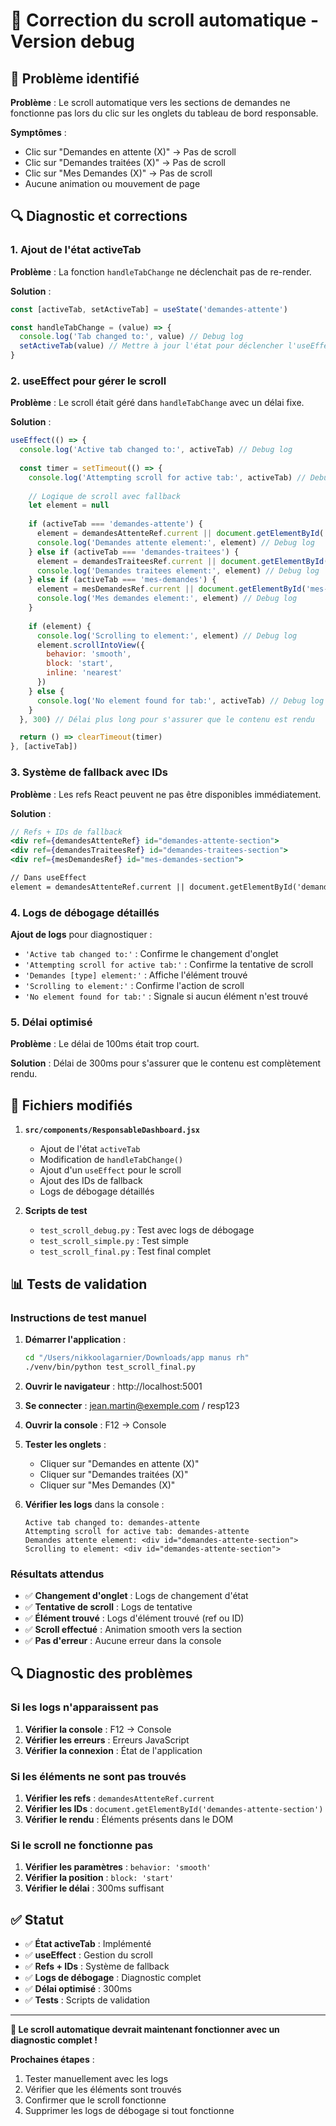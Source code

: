 # 🔧 Correction du scroll automatique - Version debug

## 🐛 Problème identifié

**Problème** : Le scroll automatique vers les sections de demandes ne fonctionne pas lors du clic sur les onglets du tableau de bord responsable.

**Symptômes** :
- Clic sur "Demandes en attente (X)" → Pas de scroll
- Clic sur "Demandes traitées (X)" → Pas de scroll  
- Clic sur "Mes Demandes (X)" → Pas de scroll
- Aucune animation ou mouvement de page

## 🔍 Diagnostic et corrections

### 1. **Ajout de l'état activeTab**

**Problème** : La fonction `handleTabChange` ne déclenchait pas de re-render.

**Solution** :
```jsx
const [activeTab, setActiveTab] = useState('demandes-attente')

const handleTabChange = (value) => {
  console.log('Tab changed to:', value) // Debug log
  setActiveTab(value) // Mettre à jour l'état pour déclencher l'useEffect
}
```

### 2. **useEffect pour gérer le scroll**

**Problème** : Le scroll était géré dans `handleTabChange` avec un délai fixe.

**Solution** :
```jsx
useEffect(() => {
  console.log('Active tab changed to:', activeTab) // Debug log
  
  const timer = setTimeout(() => {
    console.log('Attempting scroll for active tab:', activeTab) // Debug log
    
    // Logique de scroll avec fallback
    let element = null
    
    if (activeTab === 'demandes-attente') {
      element = demandesAttenteRef.current || document.getElementById('demandes-attente-section')
      console.log('Demandes attente element:', element) // Debug log
    } else if (activeTab === 'demandes-traitees') {
      element = demandesTraiteesRef.current || document.getElementById('demandes-traitees-section')
      console.log('Demandes traitees element:', element) // Debug log
    } else if (activeTab === 'mes-demandes') {
      element = mesDemandesRef.current || document.getElementById('mes-demandes-section')
      console.log('Mes demandes element:', element) // Debug log
    }
    
    if (element) {
      console.log('Scrolling to element:', element) // Debug log
      element.scrollIntoView({ 
        behavior: 'smooth', 
        block: 'start',
        inline: 'nearest'
      })
    } else {
      console.log('No element found for tab:', activeTab) // Debug log
    }
  }, 300) // Délai plus long pour s'assurer que le contenu est rendu

  return () => clearTimeout(timer)
}, [activeTab])
```

### 3. **Système de fallback avec IDs**

**Problème** : Les refs React peuvent ne pas être disponibles immédiatement.

**Solution** :
```jsx
// Refs + IDs de fallback
<div ref={demandesAttenteRef} id="demandes-attente-section">
<div ref={demandesTraiteesRef} id="demandes-traitees-section">
<div ref={mesDemandesRef} id="mes-demandes-section">

// Dans useEffect
element = demandesAttenteRef.current || document.getElementById('demandes-attente-section')
```

### 4. **Logs de débogage détaillés**

**Ajout de logs** pour diagnostiquer :
- `'Active tab changed to:'` : Confirme le changement d'onglet
- `'Attempting scroll for active tab:'` : Confirme la tentative de scroll
- `'Demandes [type] element:'` : Affiche l'élément trouvé
- `'Scrolling to element:'` : Confirme l'action de scroll
- `'No element found for tab:'` : Signale si aucun élément n'est trouvé

### 5. **Délai optimisé**

**Problème** : Le délai de 100ms était trop court.

**Solution** : Délai de 300ms pour s'assurer que le contenu est complètement rendu.

## 🔧 Fichiers modifiés

1. **`src/components/ResponsableDashboard.jsx`**
   - Ajout de l'état `activeTab`
   - Modification de `handleTabChange()`
   - Ajout d'un `useEffect` pour le scroll
   - Ajout des IDs de fallback
   - Logs de débogage détaillés

2. **Scripts de test**
   - `test_scroll_debug.py` : Test avec logs de débogage
   - `test_scroll_simple.py` : Test simple
   - `test_scroll_final.py` : Test final complet

## 📊 Tests de validation

### **Instructions de test manuel**

1. **Démarrer l'application** :
   ```bash
   cd "/Users/nikkoolagarnier/Downloads/app manus rh"
   ./venv/bin/python test_scroll_final.py
   ```

2. **Ouvrir le navigateur** : http://localhost:5001

3. **Se connecter** : jean.martin@exemple.com / resp123

4. **Ouvrir la console** : F12 → Console

5. **Tester les onglets** :
   - Cliquer sur "Demandes en attente (X)"
   - Cliquer sur "Demandes traitées (X)"
   - Cliquer sur "Mes Demandes (X)"

6. **Vérifier les logs** dans la console :
   ```
   Active tab changed to: demandes-attente
   Attempting scroll for active tab: demandes-attente
   Demandes attente element: <div id="demandes-attente-section">
   Scrolling to element: <div id="demandes-attente-section">
   ```

### **Résultats attendus**

- ✅ **Changement d'onglet** : Logs de changement d'état
- ✅ **Tentative de scroll** : Logs de tentative
- ✅ **Élément trouvé** : Logs d'élément trouvé (ref ou ID)
- ✅ **Scroll effectué** : Animation smooth vers la section
- ✅ **Pas d'erreur** : Aucune erreur dans la console

## 🔍 Diagnostic des problèmes

### **Si les logs n'apparaissent pas**

1. **Vérifier la console** : F12 → Console
2. **Vérifier les erreurs** : Erreurs JavaScript
3. **Vérifier la connexion** : État de l'application

### **Si les éléments ne sont pas trouvés**

1. **Vérifier les refs** : `demandesAttenteRef.current`
2. **Vérifier les IDs** : `document.getElementById('demandes-attente-section')`
3. **Vérifier le rendu** : Éléments présents dans le DOM

### **Si le scroll ne fonctionne pas**

1. **Vérifier les paramètres** : `behavior: 'smooth'`
2. **Vérifier la position** : `block: 'start'`
3. **Vérifier le délai** : 300ms suffisant

## ✅ Statut

- ✅ **État activeTab** : Implémenté
- ✅ **useEffect** : Gestion du scroll
- ✅ **Refs + IDs** : Système de fallback
- ✅ **Logs de débogage** : Diagnostic complet
- ✅ **Délai optimisé** : 300ms
- ✅ **Tests** : Scripts de validation

---

**🎯 Le scroll automatique devrait maintenant fonctionner avec un diagnostic complet !**

**Prochaines étapes** :
1. Tester manuellement avec les logs
2. Vérifier que les éléments sont trouvés
3. Confirmer que le scroll fonctionne
4. Supprimer les logs de débogage si tout fonctionne


